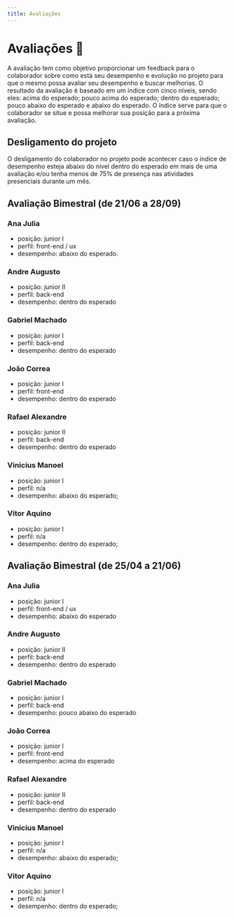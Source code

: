 ```yaml
---
title: Avaliações
---
```

# Avaliações 📅

A avaliação tem como objetivo  proporcionar um feedback para o colaborador sobre como está seu desempenho e evolução no projeto para que o mesmo possa avaliar seu desempenho e buscar melhorias. O resultado da avaliação é baseado em um índice com cinco níveis, sendo eles: acima do esperado; pouco acima do esperado; dentro do esperado; pouco abaixo do esperado e abaixo do esperado. O índice serve para que o colaborador se situe e possa melhorar sua posição para a próxima avaliação.

## Desligamento do projeto

O desligamento do colaborador no projeto pode acontecer caso o índice de desempenho esteja abaixo do nível dentro do esperado em mais de uma avaliação e/ou tenha menos de 75% de presença nas atividades presenciais durante um mês.

## Avaliação Bimestral (de 21/06 a 28/09)

### Ana Julia

- posição: junior I
- perfil:  front-end / ux
- desempenho: abaixo do esperado.

### Andre Augusto

- posição: junior II
- perfil: back-end
- desempenho: dentro do esperado

### Gabriel Machado

- posição: junior I
- perfil: back-end
- desempenho: dentro do esperado

### João Correa

- posição: junior I
- perfil: front-end
- desempenho: dentro do esperado

### Rafael Alexandre

- posição: junior II
- perfil: back-end
- desempenho: dentro do esperado

### Vinicius Manoel

- posição: junior I
- perfil: n/a
- desempenho: abaixo do esperado;

### Vitor Aquino

- posição: junior I
- perfil: n/a
- desempenho: dentro do esperado;

## Avaliação Bimestral (de 25/04 a 21/06)

### Ana Julia

- posição: junior I
- perfil:  front-end / ux
- desempenho: abaixo do esperado

### Andre Augusto

- posição: junior II
- perfil: back-end
- desempenho: dentro do esperado

### Gabriel Machado

- posição: junior I
- perfil: back-end
- desempenho: pouco abaixo do esperado

### João Correa

- posição: junior I
- perfil: front-end
- desempenho: acima do esperado

### Rafael Alexandre

- posição: junior II
- perfil: back-end
- desempenho: dentro do esperado

### Vinicius Manoel

- posição: junior I
- perfil: n/a
- desempenho: abaixo do esperado;

### Vitor Aquino

- posição: junior I
- perfil: n/a
- desempenho: dentro do esperado;

